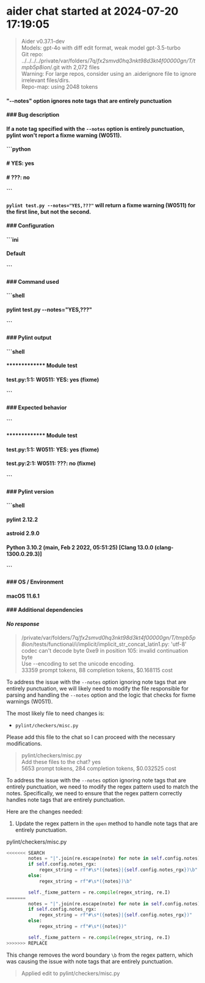 
# aider chat started at 2024-07-20 17:19:05

> Aider v0.37.1-dev  
> Models: gpt-4o with diff edit format, weak model gpt-3.5-turbo  
> Git repo: ../../../../private/var/folders/7q/_fx2smvd0hq3nkt98d3kt4f00000gn/T/tmpb5p8ion_/.git with 2,072 files  
> Warning: For large repos, consider using an .aiderignore file to ignore irrelevant files/dirs.  
> Repo-map: using 2048 tokens  

#### "--notes" option ignores note tags that are entirely punctuation  
#### ### Bug description  
####   
#### If a note tag specified with the `--notes` option is entirely punctuation, pylint won't report a fixme warning (W0511).  
####   
#### ```python  
#### # YES: yes  
#### # ???: no  
#### ```  
####   
#### `pylint test.py --notes="YES,???"` will return a fixme warning (W0511) for the first line, but not the second.  
####   
#### ### Configuration  
####   
#### ```ini  
#### Default  
#### ```  
####   
####   
#### ### Command used  
####   
#### ```shell  
#### pylint test.py --notes="YES,???"  
#### ```  
####   
####   
#### ### Pylint output  
####   
#### ```shell  
#### ************* Module test  
#### test.py:1:1: W0511: YES: yes (fixme)  
#### ```  
####   
####   
#### ### Expected behavior  
####   
#### ```  
#### ************* Module test  
#### test.py:1:1: W0511: YES: yes (fixme)  
#### test.py:2:1: W0511: ???: no (fixme)  
#### ```  
####   
#### ### Pylint version  
####   
#### ```shell  
#### pylint 2.12.2  
#### astroid 2.9.0  
#### Python 3.10.2 (main, Feb  2 2022, 05:51:25) [Clang 13.0.0 (clang-1300.0.29.3)]  
#### ```  
####   
####   
#### ### OS / Environment  
####   
#### macOS 11.6.1  
####   
#### ### Additional dependencies  
####   
#### _No response_  
> /private/var/folders/7q/_fx2smvd0hq3nkt98d3kt4f00000gn/T/tmpb5p8ion_/tests/functional/i/implicit/implicit_str_concat_latin1.py: 'utf-8' codec can't decode byte 0xe9 in position 105: invalid continuation byte  
> Use --encoding to set the unicode encoding.  
> 33359 prompt tokens, 88 completion tokens, $0.168115 cost  

To address the issue with the `--notes` option ignoring note tags that are entirely punctuation, we will likely need to modify the file responsible for parsing and handling the `--notes` option and the logic that checks for fixme warnings (W0511).

The most likely file to need changes is:
- `pylint/checkers/misc.py`

Please add this file to the chat so I can proceed with the necessary modifications.

> pylint/checkers/misc.py  
> Add these files to the chat? yes  
> 5653 prompt tokens, 284 completion tokens, $0.032525 cost  

To address the issue with the `--notes` option ignoring note tags that are entirely punctuation, we need to modify the regex pattern used to match the notes. Specifically, we need to ensure that the regex pattern correctly handles note tags that are entirely punctuation.

Here are the changes needed:

1. Update the regex pattern in the `open` method to handle note tags that are entirely punctuation.

pylint/checkers/misc.py
```python
<<<<<<< SEARCH
        notes = "|".join(re.escape(note) for note in self.config.notes)
        if self.config.notes_rgx:
            regex_string = rf"#\s*({notes}|{self.config.notes_rgx})\b"
        else:
            regex_string = rf"#\s*({notes})\b"

        self._fixme_pattern = re.compile(regex_string, re.I)
=======
        notes = "|".join(re.escape(note) for note in self.config.notes)
        if self.config.notes_rgx:
            regex_string = rf"#\s*({notes}|{self.config.notes_rgx})"
        else:
            regex_string = rf"#\s*({notes})"

        self._fixme_pattern = re.compile(regex_string, re.I)
>>>>>>> REPLACE
```

This change removes the word boundary `\b` from the regex pattern, which was causing the issue with note tags that are entirely punctuation.

> Applied edit to pylint/checkers/misc.py  
